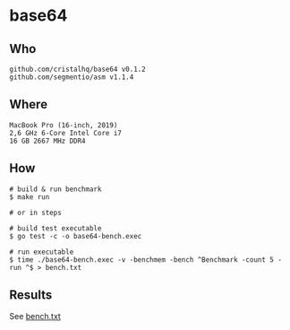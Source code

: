 # base64

## Who

```
github.com/cristalhq/base64 v0.1.2
github.com/segmentio/asm v1.1.4
```

## Where

```
MacBook Pro (16-inch, 2019)
2,6 GHz 6-Core Intel Core i7
16 GB 2667 MHz DDR4
```

## How

```shell script
# build & run benchmark
$ make run

# or in steps

# build test executable
$ go test -c -o base64-bench.exec

# run executable
$ time ./base64-bench.exec -v -benchmem -bench ^Benchmark -count 5 -run ^$ > bench.txt
```

## Results

See [bench.txt](https://github.com/cristalhq/benchmarks/blob/main/base64/bench.txt)
